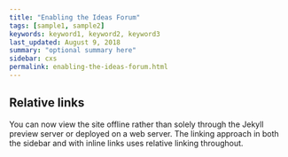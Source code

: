 ```yaml
---
title: "Enabling the Ideas Forum"
tags: [sample1, sample2]
keywords: keyword1, keyword2, keyword3
last_updated: August 9, 2018
summary: "optional summary here"
sidebar: cxs
permalink: enabling-the-ideas-forum.html
---
```

## Relative links

You can now view the site offline rather than solely through the Jekyll preview server or deployed on a web server. The linking approach in both the sidebar and with inline links uses relative linking throughout.